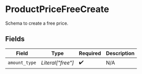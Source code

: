 # ProductPriceFreeCreate

Schema to create a free price.


## Fields

| Field              | Type               | Required           | Description        |
| ------------------ | ------------------ | ------------------ | ------------------ |
| `amount_type`      | *Literal["free"]*  | :heavy_check_mark: | N/A                |